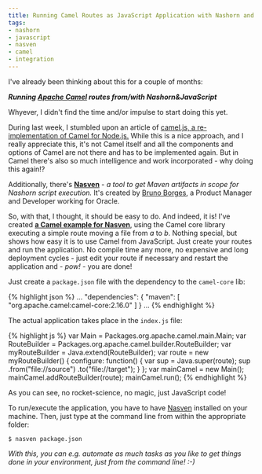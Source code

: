 ```yaml
---
title: Running Camel Routes as JavaScript Application with Nashorn and Nasven
tags:
- nashorn
- javascript
- nasven
- camel
- integration
---
```


I've already been thinking about this for a couple of months:

_**Running [Apache Camel](http://camel.apache.org) routes from/with Nashorn&JavaScript**_

Whyever, I didn't find the time and/or impulse to start doing this yet.

During last week, I stumbled upon an article of [camel.js, a re-implementation of Camel for Node.js.](http://matthewcodes.github.io/blog/2015/05/09/camel-dot-js-an-introduction/)
While this is a nice approach, and I really appreciate this, it's not Camel itself and all the components and options of Camel are not there and has to be implemented again. But in Camel there's also so much intelligence and work incorporated - why doing this again!?

Additionally, there's **[Nasven](https://github.com/nasven)** - _a tool to get Maven artifacts in scope for Nashorn script execution._ It's created by [Bruno Borges](http://brunoborges.com/), a Product Manager and Developer working for Oracle.

So, with that, I thought, it should be easy to do. And indeed, it is!
I've created **[a Camel example for Nasven](https://github.com/dasniko/nasven-samples/tree/camel/camel)**, using the Camel core library executing a simple route moving a file from _a_ to _b_. Nothing special, but shows how easy it is to use Camel from JavaScript. Just create your routes and run the application. No compile time any more, no expensive and long deployment cycles - just edit your route if necessary and restart the application and - _pow!_ - you are done!

Just create a `package.json` file with the dependency to the `camel-core` lib:

{% highlight json %}
...
  "dependencies": {
    "maven": [
      "org.apache.camel:camel-core:2.16.0"
    ]
  }
...
{% endhighlight %}

The actual application takes place in the `index.js` file:

{% highlight js %}
var Main = Packages.org.apache.camel.main.Main;
var RouteBuilder = Packages.org.apache.camel.builder.RouteBuilder;
var myRouteBuilder = Java.extend(RouteBuilder);
var route = new myRouteBuilder() {
  configure: function() {
    var sup = Java.super(route);
    sup
      .from("file://source")
      .to("file://target");
  }
};
var mainCamel = new Main();
mainCamel.addRouteBuilder(route);
mainCamel.run();
{% endhighlight %}

As you can see, no rocket-science, no magic, just JavaScript code!

To run/execute the application, you have to have [Nasven](https://github.com/nasven/nasven) installed on your machine. Then, just type at the command line from within the appropriate folder:

    $ nasven package.json

_With this, you can e.g. automate as much tasks as you like to get things done in your environment, just from the command line! :-)_
